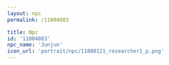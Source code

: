 ```yaml
---
layout: npc
permalink: /11004083

title: Npc
id: '11004083'
npc_name: 'Junjun'
icon_url: 'portrait/npc/11000121_researcher1_p.png'
---
```

